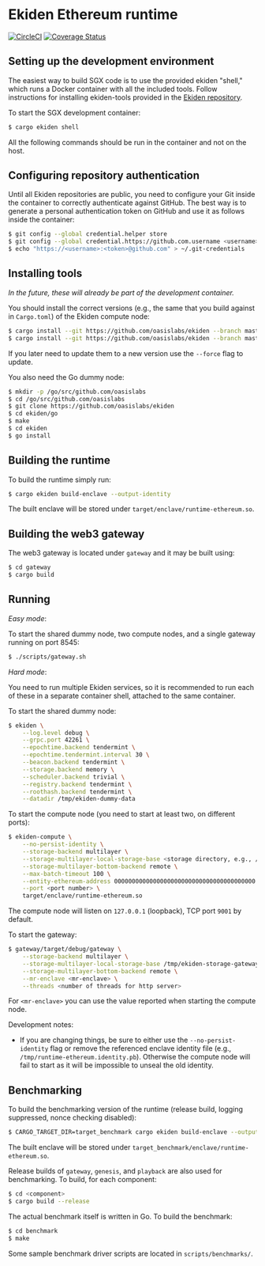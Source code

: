 # Ekiden Ethereum runtime

[![CircleCI](https://circleci.com/gh/oasislabs/runtime-ethereum.svg?style=svg&circle-token=95b120ce7c4e0eb6a7e5c0d222d63b81e9d02879)](https://circleci.com/gh/oasislabs/runtime-ethereum)
[![Coverage Status](https://coveralls.io/repos/github/oasislabs/runtime-ethereum/badge.svg?branch=master&t=shmqoK)](https://coveralls.io/github/oasislabs/runtime-ethereum?branch=master)

## Setting up the development environment

The easiest way to build SGX code is to use the provided ekiden "shell,"  which runs a Docker
container with all the included tools. Follow instructions for installing ekiden-tools provided in the [Ekiden repository](https://github.com/oasislabs/ekiden).

To start the SGX development container:
```bash
$ cargo ekiden shell
```

All the following commands should be run in the container and not on the host.

## Configuring repository authentication

Until all Ekiden repositories are public, you need to configure your Git inside the container
to correctly authenticate against GitHub. The best way is to generate a personal authentication
token on GitHub and use it as follows inside the container:
```bash
$ git config --global credential.helper store
$ git config --global credential.https://github.com.username <username>
$ echo "https://<username>:<token>@github.com" > ~/.git-credentials
```

## Installing tools

*In the future, these will already be part of the development container.*

You should install the correct versions (e.g., the same that you build against in `Cargo.toml`)
of the Ekiden compute node:
```bash
$ cargo install --git https://github.com/oasislabs/ekiden --branch master ekiden-tools
$ cargo install --git https://github.com/oasislabs/ekiden --branch master ekiden-compute
```

If you later need to update them to a new version use the `--force` flag to update.

You also need the Go dummy node:
```bash
$ mkdir -p /go/src/github.com/oasislabs
$ cd /go/src/github.com/oasislabs
$ git clone https://github.com/oasislabs/ekiden
$ cd ekiden/go
$ make
$ cd ekiden
$ go install
```

## Building the runtime

To build the runtime simply run:
```bash
$ cargo ekiden build-enclave --output-identity
```

The built enclave will be stored under `target/enclave/runtime-ethereum.so`.

## Building the web3 gateway

The web3 gateway is located under `gateway` and it may be built using:
```bash
$ cd gateway
$ cargo build
```

## Running

*Easy mode*:

To start the shared dummy node, two compute nodes, and a single gateway running on port 8545:
```bash
$ ./scripts/gateway.sh
```

*Hard mode*:

You need to run multiple Ekiden services, so it is recommended to run each of these in a
separate container shell, attached to the same container.

To start the shared dummy node:
```bash
$ ekiden \
    --log.level debug \
    --grpc.port 42261 \
    --epochtime.backend tendermint \
    --epochtime.tendermint.interval 30 \
    --beacon.backend tendermint \
    --storage.backend memory \
    --scheduler.backend trivial \
    --registry.backend tendermint \
    --roothash.backend tendermint \
    --datadir /tmp/ekiden-dummy-data
```

To start the compute node (you need to start at least two, on different ports):
```bash
$ ekiden-compute \
    --no-persist-identity \
    --storage-backend multilayer \
    --storage-multilayer-local-storage-base <storage directory, e.g., /tmp/ekiden-storage-id> \
    --storage-multilayer-bottom-backend remote \
    --max-batch-timeout 100 \
    --entity-ethereum-address 0000000000000000000000000000000000000000 \
    --port <port number> \
    target/enclave/runtime-ethereum.so
```

The compute node will listen on `127.0.0.1` (loopback), TCP port `9001` by default.

To start the gateway:
```bash
$ gateway/target/debug/gateway \
    --storage-backend multilayer \
    --storage-multilayer-local-storage-base /tmp/ekiden-storage-gateway \
    --storage-multilayer-bottom-backend remote \
    --mr-enclave <mr-enclave> \
    --threads <number of threads for http server>
```

For `<mr-enclave>` you can use the value reported when starting the compute node.

Development notes:

* If you are changing things, be sure to either use the `--no-persist-identity` flag or remove the referenced enclave identity file (e.g., `/tmp/runtime-ethereum.identity.pb`). Otherwise the compute node will fail to start as it will be impossible to unseal the old identity.

## Benchmarking

To build the benchmarking version of the runtime (release build, logging suppressed, nonce checking disabled):
```bash
$ CARGO_TARGET_DIR=target_benchmark cargo ekiden build-enclave --output-identity --cargo-addendum feature.benchmark.addendum --target-dir target_benchmark --release -- --features "benchmark"
```

The built enclave will be stored under `target_benchmark/enclave/runtime-ethereum.so`.

Release builds of `gateway`, `genesis`, and `playback` are also used for benchmarking. To build, for each component:
```bash
$ cd <component>
$ cargo build --release
```

The actual benchmark itself is written in Go.  To build the benchmark:
```bash
$ cd benchmark
$ make
```

Some sample benchmark driver scripts are located in `scripts/benchmarks/`.
